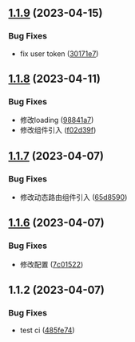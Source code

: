 ## [1.1.9](https://github.com/abner-forever/abner-blog/compare/v1.1.8...v1.1.9) (2023-04-15)


### Bug Fixes

* fix user token ([30171e7](https://github.com/abner-forever/abner-blog/commit/30171e703b5201d5a0e3e9c72e65ebf220413a8f))

## [1.1.8](https://github.com/abner-forever/abner-blog/compare/v1.1.7...v1.1.8) (2023-04-11)


### Bug Fixes

* 修改loading ([98841a7](https://github.com/abner-forever/abner-blog/commit/98841a721a6d14f46c1c486e56cbf059c033fb28))
* 修改组件引入 ([f02d39f](https://github.com/abner-forever/abner-blog/commit/f02d39fc2c9cf5e2f9bb5747ba29901fbfc031f8))

## [1.1.7](https://github.com/abner-forever/abner-blog/compare/v1.1.6...v1.1.7) (2023-04-07)


### Bug Fixes

* 修改动态路由组件引入 ([65d8590](https://github.com/abner-forever/abner-blog/commit/65d85905a2b49c4cb88440f453abea5016030441))

## [1.1.6](https://github.com/abner-forever/abner-blog/compare/v1.1.5...v1.1.6) (2023-04-07)


### Bug Fixes

* 修改配置 ([7c01522](https://github.com/abner-forever/abner-blog/commit/7c015221989d861e3c2d5a986b1006aa7f3b12e0))

## 1.1.2 (2023-04-07)


### Bug Fixes

* test ci ([485fe74](https://github.com/abner-forever/abner-blog/commit/485fe74727da2ccde7a29640cc4194f35da26205))

